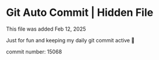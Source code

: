 # Git Auto Commit | Hidden File

This file was added Feb 12, 2025

Just for fun and keeping my daily git commit active 🤪

commit number: 15068

